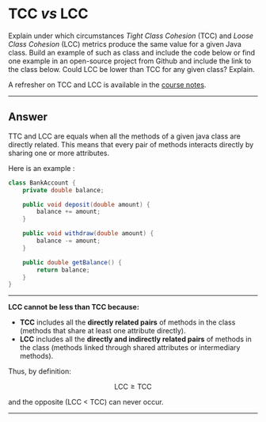 # TCC *vs* LCC

Explain under which circumstances *Tight Class Cohesion* (TCC) and *Loose Class Cohesion* (LCC) metrics produce the same value for a given Java class. Build an example of such as class and include the code below or find one example in an open-source project from Github and include the link to the class below. Could LCC be lower than TCC for any given class? Explain.

A refresher on TCC and LCC is available in the [course notes](https://oscarlvp.github.io/vandv-classes/#cohesion-graph).

---

## Answer

TTC and LCC are equals when all the methods of a given java class are directly related. This means that every pair of 
methods interacts directly by sharing one or more attributes.

Here is an example :

```java
class BankAccount {
    private double balance;

    public void deposit(double amount) {
        balance += amount;
    }

    public void withdraw(double amount) {
        balance -= amount;
    }

    public double getBalance() {
        return balance;
    }
}
```

---

**LCC cannot be less than TCC because:**
- **TCC** includes all the **directly related pairs** of methods in the class (methods that share at least one attribute directly).
- **LCC** includes all the **directly and indirectly related pairs** of methods in the class (methods linked through shared attributes or intermediary methods).

Thus, by definition:

$$\text{LCC} \geq \text{TCC}$$

and the opposite (LCC < TCC) can never occur.

---

